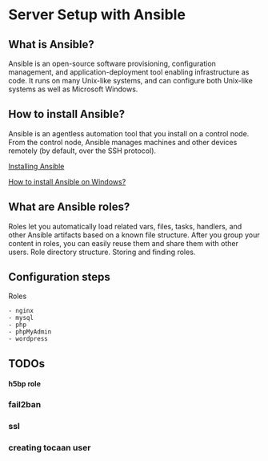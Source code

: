 # Server Setup with Ansible

## What is Ansible?
Ansible is an open-source software provisioning, configuration management, and application-deployment tool enabling infrastructure as code. It runs on many Unix-like systems, and can configure both Unix-like systems as well as Microsoft Windows.

## How to install Ansible?
Ansible is an agentless automation tool that you install on a control node. From the control node, Ansible manages machines and other devices remotely (by default, over the SSH protocol).

[Installing Ansible](https://docs.ansible.com/ansible/latest/installation_guide/intro_installation.html)

[How to install Ansible on Windows?](https://geekflare.com/ansible-installation-windows/)

## What are Ansible roles?
Roles let you automatically load related vars, files, tasks, handlers, and other Ansible artifacts based on a known file structure. After you group your content in roles, you can easily reuse them and share them with other users. Role directory structure. Storing and finding roles.

## Configuration steps
Roles
```
- nginx
- mysql
- php
- phpMyAdmin
- wordpress
```

## TODOs

#### h5bp role
### fail2ban
### ssl
### creating tocaan user